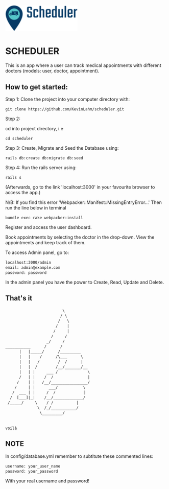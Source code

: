 # ![SCHEDULER LOGO](app/assets/images/logo.png)

# SCHEDULER

This is an app where a user can track medical appointments with different doctors
(models: user, doctor, appointment). 

## How to get started:

Step 1:
Clone the project into your computer directory with:

	git clone https://github.com/KevinLahm/scheduler.git

Step 2:

cd into project directory, i.e

	cd scheduler

Step 3:
Create, Migrate and Seed the Database using:

	rails db:create db:migrate db:seed

Step 4:
Run the rails server using:

	rails s   

(Afterwards, go to the link 'localhost:3000' in your favourite browser to access the app.)

N/B: If you find this error 'Webpacker::Manifest::MissingEntryError...' Then run the line below in terminal

	bundle exec rake webpacker:install

Register and access the user dashboard.

Book appointments by selecting the doctor in the drop-down. 
View the appointments and keep track of them.

To access Admin panel, go to:

	localhost:3000/admin
	email: admin@example.com
	password: password

In the admin panel you have the power to Create, Read, Update and Delete.

## That's it

                             \
                            / \
                           /   \
                          /    |
                         /     |
                        /     /
                      _/     /
    ___________      /      /
          |   |_____/      /_________
          |   |    /      /\___      \
          |   |   /        /  /      |
          |   |  /        /__/_______/__
          |   | |     ___ /             \
          /   | |    /  /               |
         /    | |   /__/________________/
        /     | |      ___/           \
       /  ___ | |     /  /            |
      /  [___]|_|    /__/_____________/
     /_____/     \    / /          |   
                  \  /_/___________/
                   \_________/


	voilà

## NOTE

In config/database.yml remember to subtitute these commented lines:

	username: your_user_name
	password: your_password

With your real username and password!
